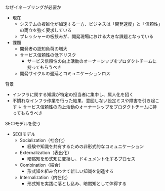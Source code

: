 なぜイネーブリングが必要か

- 現在
  - システムの複雑化が加速する一方、ビジネスは「開発速度」と「信頼性」の両立を強く要求している
  - プレッシャーの板挟みが、開発現場における大きな課題となっている
- 課題
  - 開発者の認知負荷の増大
  - サービス信頼性の低下リスク
    - サービス信頼性の向上活動のオーナーシップをプロダクトチームに持ってもらうべき
  - 開発サイクルの遅延とコミュニケーションロス

背景
- インフラに関する知識が特定の担当者に集中し、属人化を招く
- 不慣れなインフラ作業を行った結果、意図しない設定ミスや障害を引き起こす
↓
サービス信頼性の向上活動のオーナーシップをプロダクトチームに持ってもらうべき

SECIモデルを使う
- SECIモデル
  - Socialization（社会化）
    - 経験や知識を共有するための非形式的なコミュニケーション
  - Externalization（表出化）
    - 暗黙知を形式知に変換し、ドキュメント化するプロセス
  - Combination（結合）
    - 形式知を組み合わせて新しい知識を創造する
  - Internalization（内在化）
    - 形式知を実践に落とし込み、暗黙知として体得する
